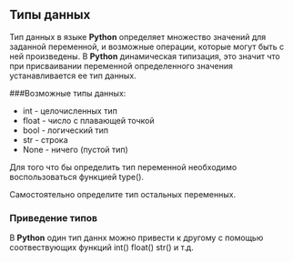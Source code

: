 ## Типы данных

Тип данных в языке **Python** определяет множество значений для заданной
переменной, и возможные операции, которые могут быть с ней произведены.
В **Python** динамическая типизация, это значит что при присваивании переменной
определенного значения устанавливается ее тип данных.

###Возможные типы данных:

- int - целочисленных тип
- float - число с плавающей точкой
- bool - логический тип
- str  - строка
- None - ничего (пустой тип)

Для того что бы определить тип переменной необходимо воспользоваться
функцией    type().

Самостоятельно определите тип остальных переменных.

### Приведение типов
В **Python** один тип даннх можно привести к другому с помощью соотвествующих
функций     int() float() str() и т.д.